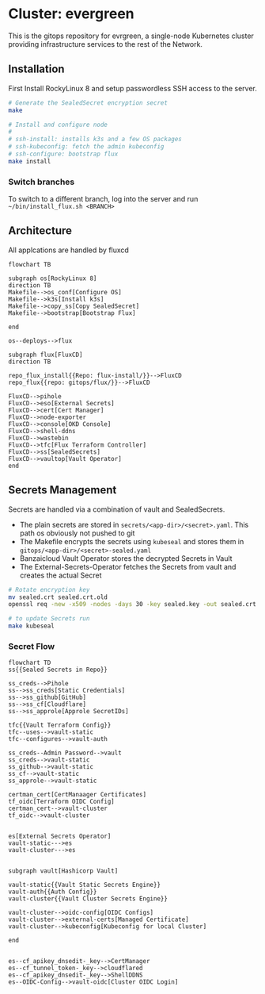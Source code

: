 # Cluster: evergreen

This is the gitops repository for evrgreen, a single-node Kubernetes cluster providing infrastructure services to the rest of the Network.

## Installation

First Install RockyLinux 8 and setup passwordless SSH access to the server.

```bash
# Generate the SealedSecret encryption secret
make

# Install and configure node
#
# ssh-install: installs k3s and a few OS packages
# ssh-kubeconfig: fetch the admin kubeconfig
# ssh-configure: bootstrap flux
make install
```

### Switch branches
To switch to a different branch, log into the server and run `~/bin/install_flux.sh <BRANCH>`

## Architecture
All applcations are handled by fluxcd

```mermaid
flowchart TB

subgraph os[RockyLinux 8]
direction TB
Makefile-->os_conf[Configure OS]
Makefile-->k3s[Install k3s]
Makefile-->copy_ss[Copy SealedSecret]
Makefile-->bootstrap[Bootstrap Flux]

end

os--deploys-->flux

subgraph flux[FluxCD]
direction TB

repo_flux_install{{Repo: flux-install/}}-->FluxCD
repo_flux{{repo: gitops/flux/}}-->FluxCD

FluxCD-->pihole
FluxCD-->eso[External Secrets]
FluxCD-->cert[Cert Manager]
FluxCD-->node-exporter
FluxCD-->console[OKD Console]
FluxCD-->shell-ddns
FluxCD-->wastebin
FluxCD-->tfc[Flux Terraform Controller]
FluxCD-->ss[SealedSecrets]
FluxCD-->vaultop[Vault Operator]
end
```

## Secrets Management
Secrets are handled via a combination of vault and SealedSecrets.

* The plain secrets are stored in `secrets/<app-dir>/<secret>.yaml`. This path os obviously not pushed to git
* The Makefile encrypts the secrets using `kubeseal` and stores them in `gitops/<app-dir>/<secret>-sealed.yaml`
* Banzaicloud Vault Operator stores the decrypted Secrets in Vault
* The External-Secrets-Operator fetches the Secrets from vault and creates the actual Secret

```bash
# Rotate encryption key
mv sealed.crt sealed.crt.old
openssl req -new -x509 -nodes -days 30 -key sealed.key -out sealed.crt -subj "/CN=sealed-secret/O=sealed-secret"

# to update Secrets run
make kubeseal
```
### Secret Flow

```mermaid
flowchart TD
ss{{Sealed Secrets in Repo}}

ss_creds-->Pihole
ss-->ss_creds[Static Credentials]
ss-->ss_github[GitHub]
ss-->ss_cf[Cloudflare]
ss-->ss_approle[Approle SecretIDs]

tfc{{Vault Terraform Config}}
tfc--uses-->vault-static
tfc--configures-->vault-auth

ss_creds--Admin Password-->vault
ss_creds-->vault-static
ss_github-->vault-static
ss_cf-->vault-static
ss_approle-->vault-static

certman_cert[CertManaager Certificates]
tf_oidc[Terraform OIDC Config]
certman_cert-->vault-cluster
tf_oidc-->vault-cluster


es[External Secrets Operator]
vault-static--->es
vault-cluster--->es


subgraph vault[Hashicorp Vault]

vault-static{{Vault Static Secrets Engine}}
vault-auth{{Auth Config}}
vault-cluster{{Vault Cluster Secrets Engine}}

vault-cluster-->oidc-config[OIDC Configs]
vault-cluster-->external-certs[Managed Certificate]
vault-cluster-->kubeconfig[Kubeconfig for local Cluster]

end


es--cf_apikey_dnsedit-_key-->CertManager
es--cf_tunnel_token-_key-->cloudflared
es--cf_apikey_dnsedit-_key-->ShellDDNS
es--OIDC-Config-->vault-oidc[Cluster OIDC Login]

```




